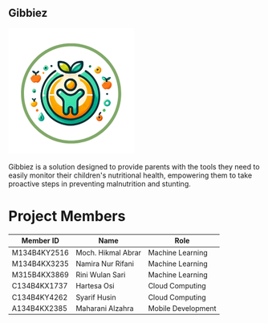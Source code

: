 ## Gibbiez

![Alt Text](gibbiezlogo2.png)

Gibbiez is a solution designed to provide parents with the tools they need to easily monitor their children's nutritional health, empowering them to take proactive steps in preventing malnutrition and stunting.

# Project Members

| Member ID     | Name                    | Role              |
| ------------- | ------------------------ | ----------------- |
| M134B4KY2516  | Moch. Hikmal Abrar        | Machine Learning  |
| M134B4KX3235  | Namira Nur Rifani         | Machine Learning  |
| M315B4KX3869  | Rini Wulan Sari           | Machine Learning  |
| C134B4KX1737  | Hartesa Osi               | Cloud Computing   |
| C134B4KY4262  | Syarif Husin              | Cloud Computing   |
| A134B4KX2385  | Maharani Alzahra          | Mobile Development|
